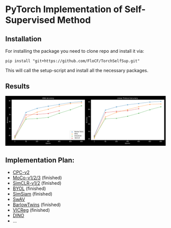 # PyTorch Implementation of Self-Supervised Method

## Installation

For installing the package you need to clone repo and install it via:
```
pip install "git+https://github.com/FloCF/TorchSelfSup.git"
```
This will call the setup-script and install all the necessary packages.

## Results
![Cifar10 Results](https://github.com/FloCF/SSL_pytorch/blob/main/results/Results_CIFAR10.png)

## Implementation Plan:

* [CPC-v2](https://arxiv.org/abs/1905.09272)
* [MoCo-v1/2/3](https://arxiv.org/abs/2003.04297) (finished)
* [SimCLR-v1/2](https://arxiv.org/abs/2006.10029) (finished)
* [BYOL](https://arxiv.org/abs/2006.07733) (finished)
* [SimSiam](https://arxiv.org/abs/2011.10566) (finished)
* [SwAV](https://arxiv.org/abs/2006.09882)
* [BarlowTwins](https://arxiv.org/abs/2103.03230) (finished)
* [VICReg](https://arxiv.org/abs/2105.04906) (finished)
* [DINO](https://arxiv.org/abs/2104.14294)
* ...